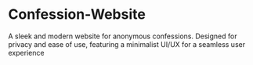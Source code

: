# Confession-Website
A sleek and modern website for anonymous confessions. Designed for privacy and ease of use, featuring a minimalist UI/UX for a seamless user experience
